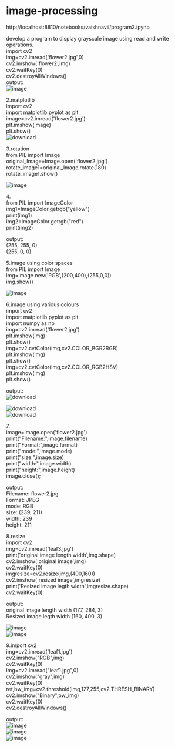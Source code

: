 # image-processing
http://localhost:8810/notebooks/vaishnavii/program2.ipynb

develop a program to display grayscale image using read and write operations.<br>
import cv2<br>
img=cv2.imread('flower2.jpg',0)<br>
cv2.imshow('flower2',img)<br>
cv2.waitKey(0)<br>
cv2.destroyAllWindows()<br>
output:<br>
![image](https://user-images.githubusercontent.com/98145574/173815026-c72d45aa-07c3-4dab-81d2-6bd3ad7bf938.png)<br>

2.matplotlib<br>
import cv2<br>
import matplotlib.pyplot as plt<br>
image=cv2.imread('flower2.jpg')<br>
plt.imshow(image)<br>
plt.show()<br>
![download](https://user-images.githubusercontent.com/98145574/173815741-b99f5bc0-0176-4da3-a1fa-d081a22caea8.png)<br>

3.rotation<br>
from PIL import Image<br>
original_Image=Image.open('flower2.jpg')<br>
rotate_image1=original_Image.rotate(180)<br>
rotate_image1.show()<br>

![image](https://user-images.githubusercontent.com/98145574/173816447-cb37138f-82d8-495b-ba48-40ebd93134da.png)<br>


4.<br>
from PIL import ImageColor<br>
img1=ImageColor.getrgb("yellow")<br>
print(img1)<br>
img2=ImageColor.getrgb("red")<br>
print(img2)<br>

output:<br>
(255, 255, 0)<br>
(255, 0, 0)<br>

5.image using color spaces<br>
from PIL import Image<br>
img=Image.new('RGB',(200,400),(255,0,0))<br>
img.show()<br>

![image](https://user-images.githubusercontent.com/98145574/173816816-bc8e51e4-1c96-4a87-aa6f-408ade55af47.png)<br>

6.image using various colours<br>
import cv2<br>
import matplotlib.pyplot as plt<br>
import numpy as np<br>
img=cv2.imread('flower2.jpg')<br>
plt.imshow(img)<br>
plt.show()<br>
img=cv2.cvtColor(img,cv2.COLOR_BGR2RGB)<br>
plt.imshow(img)<br>
plt.show()<br>
img=cv2.cvtColor(img,cv2.COLOR_RGB2HSV)<br>
plt.imshow(img)<br>
plt.show()<br>

output:<br>
![download](https://user-images.githubusercontent.com/98145574/173817498-2cb91906-9749-4ad9-907f-9d420ff0b8f4.png)<br>

![download](https://user-images.githubusercontent.com/98145574/173817570-ab4b3782-e345-45f0-9441-2951ef91ff0c.png)<br>
![download](https://user-images.githubusercontent.com/98145574/173817632-60c12506-8db8-48fa-acc8-47ba0853323e.png)<br>

7.<br>
image=Image.open('flower2.jpg')<br>
print("Filename:",image.filename)<br>
print("Format:",image.format)<br>
print("mode:",image.mode)<br>
print("size:",image.size)<br>
print("width:",image.width)<br>
print("height:",image.height)<br>
image.close();<br>

output:<br>
Filename: flower2.jpg<br>
Format: JPEG<br>
mode: RGB<br>
size: (239, 211)<br>
width: 239<br>
height: 211<br>

8.resize<br>
import cv2<br>
img=cv2.imread('leaf3.jpg')<br>
print('original image length width',img.shape)<br>
cv2.imshow('original image',img)<br>
cv2.waitKey(0)<br>
imgresize=cv2.resize(img,(400,160))<br>
cv2.imshow('resized image',imgresize)<br>
print('Resized image legth width',imgresize.shape)<br>
cv2.waitKey(0)<br>

output:<br>
original image length width (177, 284, 3)<br>
Resized image legth width (160, 400, 3)<br>

![image](https://user-images.githubusercontent.com/98145574/174038962-29d31a06-a2f1-4820-b0f7-4ec79cbc62b8.png)<br>
![image](https://user-images.githubusercontent.com/98145574/174039141-54e97615-25c5-412b-a226-4bca6dd9a729.png)<br>

9.import cv2<br>
img=cv2.imread('leaf1.jpg')<br>
cv2.imshow("RGB",img)<br>
cv2.waitKey(0)<br>
img=cv2.imread("leaf1.jpg",0)<br>
cv2.imshow("gray",img)<br>
cv2.waitKey(0)<br>
ret,bw_img=cv2.threshold(img,127,255,cv2.THRESH_BINARY)<br>
cv2.imshow("Binary",bw_img)<br>
cv2.waitKey(0)<br>
cv2.destroyAllWindows()<br>

output:<br>
![image](https://user-images.githubusercontent.com/98145574/174042660-ca59280b-f556-4665-8ea9-a97f5f4c571b.png)<br>
![image](https://user-images.githubusercontent.com/98145574/174042719-882b7e9d-93b7-4620-9e18-3e5f93580810.png)<br>
![image](https://user-images.githubusercontent.com/98145574/174042778-9661ede2-3c31-4807-9762-c44aa8107e57.png)<br>





